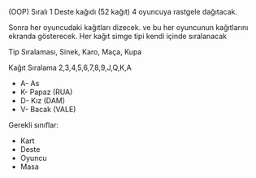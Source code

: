 (OOP) Sıralı 1 Deste kağıdı (52 kağıt) 4 oyuncuya rastgele dağıtacak. 

Sonra her oyuncudaki kağıtları dizecek. ve bu her oyuncunun kağıtlarını ekranda gösterecek. Her kağıt simge tipi kendi içinde sıralanacak

Tip Sıralaması, Sinek, Karo, Maça, Kupa

Kağıt Sıralama 2,3,4,5,6,7,8,9,J,Q,K,A

- A- As
- K- Papaz (RUA)
- D- Kız (DAM)
- V- Bacak (VALE)

Gerekli sınıflar:
- Kart
- Deste
- Oyuncu
- Masa
